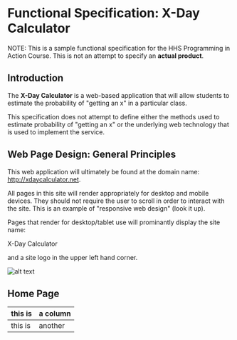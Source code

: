 Functional Specification: X-Day Calculator
==========================================

NOTE: This is a sample functional specification for the HHS Programming in Action Course. This is not 
an attempt to specify an **actual product**.

Introduction
------------

The **X-Day Calculator** is a web-based application that will allow students to estimate the probability
of "getting an x" in a particular class. 

This specification does not attempt to define either the methods used to estimate probability of "getting
an x" or the underlying web technology that is used to implement the service.

Web Page Design: General Principles
-----------------------------------

This web application will ultimately be found at the domain name: http://xdaycalculator.net.

All pages in this site will render appropriately for desktop and mobile devices. They should not 
require the user to scroll in order to interact with the site. This is an example of "responsive web design" 
(look it up).

Pages that render for desktop/tablet use will prominantly display the site name:

  X-Day Calculator
  
and a site logo in the upper left hand corner.

  ![alt text]("xcalclog.svg")

Home Page
---------




| this is | a column |
|---------|----------|
| this is | another  |
